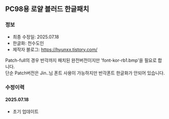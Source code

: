## PC98용 로얄 블러드 한글패치
### 정보
* 최종 수정일: 2025.07.18
* 한글화: 천수도인
* 제작자 블로그: https://hyunxx.tistory.com/

Patch-full의 경우 반각까지 패치된 완전버전이지만 'font-kor-rb1.bmp'을 필요로 합니다.<br>
단순 Patch버전은 Jin..님 폰트 사용이 가능하지만 반각폰트 한글화가 안되어 있습니다.<br>

### 수정이력
#### 2025.07.18
* 초기 업데이트